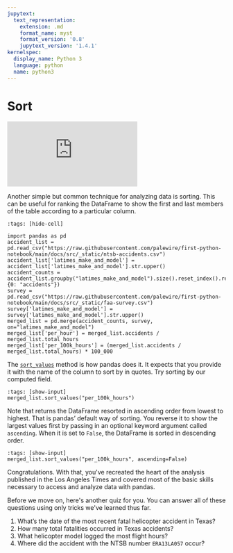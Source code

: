 ```yaml
---
jupytext:
  text_representation:
    extension: .md
    format_name: myst
    format_version: '0.8'
    jupytext_version: '1.4.1'
kernelspec:
  display_name: Python 3
  language: python
  name: python3
---
```


# Sort

<div class="responsive-iframe-container">
    <iframe class="responsive-iframe" src="https://www.youtube.com/embed/LN_P0qT5adY?si=xIG9OccCQvM2nxRw" title="YouTube video player" frameborder="0" allow="accelerometer; autoplay; clipboard-write; encrypted-media; gyroscope; picture-in-picture; web-share" referrerpolicy="strict-origin-when-cross-origin" allowfullscreen></iframe>
</div>

Another simple but common technique for analyzing data is sorting. This can be useful for ranking the DataFrame to show the first and last members of the table according to a particular column.

```{code-cell}
:tags: [hide-cell]

import pandas as pd
accident_list = pd.read_csv("https://raw.githubusercontent.com/palewire/first-python-notebook/main/docs/src/_static/ntsb-accidents.csv")
accident_list['latimes_make_and_model'] = accident_list['latimes_make_and_model'].str.upper()
accident_counts = accident_list.groupby("latimes_make_and_model").size().reset_index().rename(columns={0: "accidents"})
survey = pd.read_csv("https://raw.githubusercontent.com/palewire/first-python-notebook/main/docs/src/_static/faa-survey.csv")
survey['latimes_make_and_model'] = survey['latimes_make_and_model'].str.upper()
merged_list = pd.merge(accident_counts, survey, on="latimes_make_and_model")
merged_list['per_hour'] = merged_list.accidents / merged_list.total_hours
merged_list['per_100k_hours'] = (merged_list.accidents / merged_list.total_hours) * 100_000
```

The [`sort_values`](https://pandas.pydata.org/pandas-docs/stable/reference/api/pandas.DataFrame.sort_values.html) method is how pandas does it. It expects that you provide it with the name of the column to sort by in quotes. Try sorting by our computed field.

```{code-cell}
:tags: [show-input]
merged_list.sort_values("per_100k_hours")
```

Note that returns the DataFrame resorted in ascending order from lowest to highest. That is pandas’ default way of sorting. You reverse it to show the largest values first by passing in an optional keyword argument called `ascending`. When it is set to `False`, the DataFrame is sorted in descending order.

```{code-cell}
:tags: [show-input]
merged_list.sort_values("per_100k_hours", ascending=False)
```

Congratulations. With that, you've recreated the heart of the analysis published in the Los Angeles Times and covered most of the basic skills necessary to access and analyze data with pandas.

Before we move on, here's another quiz for you. You can answer all of these questions using only tricks we've learned thus far.

1. What’s the date of the most recent fatal helicopter accident in Texas? 
2. How many total fatalities occurred in Texas accidents?
3. What helicopter model logged the most flight hours? 
4. Where did the accident with the NTSB number `ERA13LA057` occur?